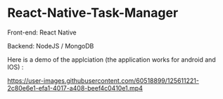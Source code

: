 # React-Native-Task-Manager

Front-end: React Native

Backend: NodeJS / MongoDB

Here is a demo of the applciation (the application works for android and IOS) :

https://user-images.githubusercontent.com/60518899/125611221-2c80e6e1-efa1-4017-a408-beef4c0410e1.mp4

